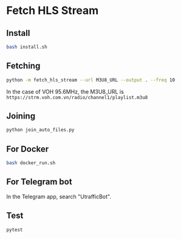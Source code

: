 # Fetch HLS Stream

## Install

```bash
bash install.sh
```

## Fetching

```bash
python -m fetch_hls_stream --url M3U8_URL --output . --freq 10
```

In the case of VOH 95.6MHz, the M3U8_URL is `https://strm.voh.com.vn/radio/channel1/playlist.m3u8`

## Joining

```bash
python join_auto_files.py
```

## For Docker

```bash
bash docker_run.sh
```

## For Telegram bot

In the Telegram app, search "UtrafficBot".

## Test

```bash
pytest
```
